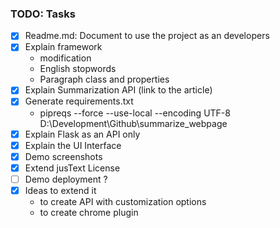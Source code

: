 ### TODO: Tasks

- [x] Readme.md: Document to use the project as an developers
- [x] Explain framework
	- modification
	- English stopwords
	- Paragraph class and properties
- [X] Explain Summarization API (link to the article)
- [X] Generate requirements.txt
    - pipreqs --force --use-local --encoding UTF-8  D:\Development\Github\summarize_webpage
- [X] Explain Flask as an API only
- [X] Explain the UI Interface
- [X] Demo screenshots
- [X] Extend jusText License
- [ ] Demo deployment ?
- [X] Ideas to extend it
    - to create API with customization options
	- to create chrome plugin


